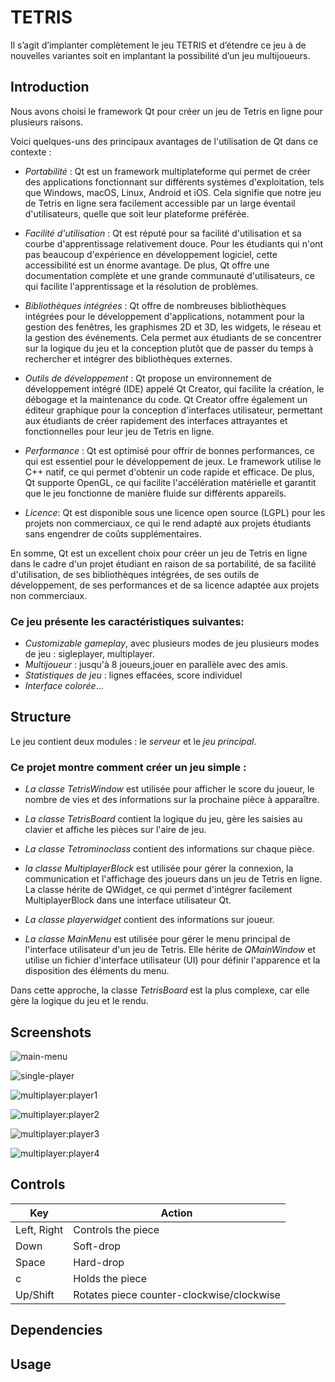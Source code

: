 # TETRIS

Il s’agit d’implanter complètement le jeu TETRIS et d’étendre ce jeu à de nouvelles variantes soit en implantant la possibilité d’un jeu multijoueurs.

## Introduction

Nous avons choisi le framework Qt pour créer un jeu de Tetris en ligne pour plusieurs raisons. 

Voici quelques-uns des principaux avantages de l'utilisation de Qt dans ce contexte :

* _Portabilité_ : Qt est un framework multiplateforme qui permet de créer des applications fonctionnant sur différents systèmes d'exploitation, tels que Windows, macOS, Linux, Android et iOS. Cela signifie que notre jeu de Tetris en ligne sera facilement accessible par un large éventail d'utilisateurs, quelle que soit leur plateforme préférée.

* _Facilité d'utilisation_ : Qt est réputé pour sa facilité d'utilisation et sa courbe d'apprentissage relativement douce. Pour les étudiants qui n'ont pas beaucoup d'expérience en développement logiciel, cette accessibilité est un énorme avantage. De plus, Qt offre une documentation complète et une grande communauté d'utilisateurs, ce qui facilite l'apprentissage et la résolution de problèmes.

* _Bibliothèques intégrées_ : Qt offre de nombreuses bibliothèques intégrées pour le développement d'applications, notamment pour la gestion des fenêtres, les graphismes 2D et 3D, les widgets, le réseau et la gestion des événements. Cela permet aux étudiants de se concentrer sur la logique du jeu et la conception plutôt que de passer du temps à rechercher et intégrer des bibliothèques externes.

* _Outils de développement_ : Qt propose un environnement de développement intégré (IDE) appelé Qt Creator, qui facilite la création, le débogage et la maintenance du code. Qt Creator offre également un éditeur graphique pour la conception d'interfaces utilisateur, permettant aux étudiants de créer rapidement des interfaces attrayantes et fonctionnelles pour leur jeu de Tetris en ligne.

* _Performance_ : Qt est optimisé pour offrir de bonnes performances, ce qui est essentiel pour le développement de jeux. Le framework utilise le C++ natif, ce qui permet d'obtenir un code rapide et efficace. De plus, Qt supporte OpenGL, ce qui facilite l'accélération matérielle et garantit que le jeu fonctionne de manière fluide sur différents appareils.

* _Licence_: Qt est disponible sous une licence open source (LGPL) pour les projets non commerciaux, ce qui le rend adapté aux projets étudiants sans engendrer de coûts supplémentaires.

En somme, Qt est un excellent choix pour créer un jeu de Tetris en ligne dans le cadre d'un projet étudiant en raison de sa portabilité, de sa facilité d'utilisation, de ses bibliothèques intégrées, de ses outils de développement, de ses performances et de sa licence adaptée aux projets non commerciaux.

### Ce jeu présente les caractéristiques suivantes:

* _Customizable gameplay_, avec plusieurs modes de jeu
  plusieurs modes de jeu : sigleplayer, multiplayer.
* _Multijoueur_ : jusqu'à 8 joueurs,jouer en parallèle avec des amis.
* _Statistiques de jeu_ : lignes effacées, score individuel
* _Interface colorée_...




## Structure

Le jeu contient deux modules : le _serveur_ et le _jeu principal_.


### Ce projet montre comment créer un jeu simple :

* _La classe TetrisWindow_ est utilisée pour afficher le score du joueur, le nombre de vies et des informations sur la prochaine pièce à apparaître.

* _La classe TetrisBoard_ contient la logique du jeu, gère les saisies au clavier et affiche les pièces sur l'aire de jeu.

* _La classe Tetrominoclass_ contient des informations sur chaque pièce.

* _la classe MultiplayerBlock_ est utilisée pour gérer la connexion, la communication et l'affichage des joueurs dans un jeu de Tetris en ligne. La classe hérite de QWidget, ce qui permet d'intégrer facilement MultiplayerBlock dans une interface utilisateur Qt.

* _La classe playerwidget_ contient des informations sur joueur.

* _La classe MainMenu_ est utilisée pour gérer le menu principal de l'interface utilisateur d'un jeu de Tetris. Elle hérite de _QMainWindow_ et utilise un fichier d'interface utilisateur (UI) pour définir l'apparence et la disposition des éléments du menu.


Dans cette approche, la classe _TetrisBoard_ est la plus complexe, car elle gère la logique du jeu et le rendu. 



## Screenshots

![main-menu](images\main_menu.jpg)


![single-player](images\singleplayer.jpg)


![multiplayer:player1](images\player1.jpg)

![multiplayer:player2](images\player2.jpg)

![multiplayer:player3](images\player3.jpg)

![multiplayer:player4](images\player4.jpg)

## Controls

| Key         | Action                                    |
| ----------- | ----------------------------------------- |
| Left, Right | Controls the piece                        |
| Down        | Soft-drop                                 |
| Space       | Hard-drop                                 |
| c           | Holds the piece                           |
| Up/Shift    | Rotates piece counter-clockwise/clockwise |


## Dependencies



## Usage






